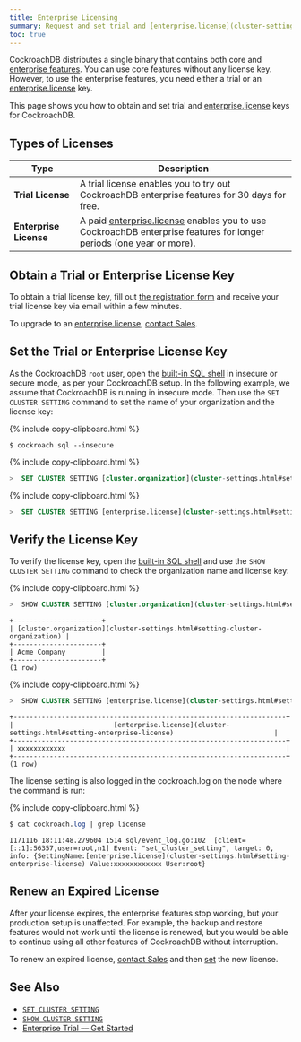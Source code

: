 ```yaml
---
title: Enterprise Licensing
summary: Request and set trial and [enterprise.license](cluster-settings.html#setting-enterprise-license) keys for CockroachDB
toc: true
---
```


CockroachDB distributes a single binary that contains both core and [enterprise features](https://www.cockroachlabs.com/pricing/). You can use core features without any license key. However, to use the enterprise features, you need either a trial or an [enterprise.license](cluster-settings.html#setting-enterprise-license) key.

This page shows you how to obtain and set trial and [enterprise.license](cluster-settings.html#setting-enterprise-license) keys for CockroachDB.


## Types of Licenses

Type | Description
-------------|------------
**Trial License** | A trial license enables you to try out CockroachDB enterprise features for 30 days for free. 
**Enterprise License** | A paid [enterprise.license](cluster-settings.html#setting-enterprise-license) enables you to use CockroachDB enterprise features for longer periods (one year or more).

## Obtain a Trial or Enterprise License Key

To obtain a trial license key, fill out [the registration form](https://www.cockroachlabs.com/pricing/start-trial/) and receive your trial license key via email within a few minutes. 

To upgrade to an [enterprise.license](cluster-settings.html#setting-enterprise-license), <a href="mailto:sales@cockroachlabs.com">contact Sales</a>.

## Set the Trial or Enterprise License Key

As the CockroachDB `root` user, open the [built-in SQL shell](use-the-built-in-sql-client.html) in insecure or secure mode, as per your CockroachDB setup. In the following example, we assume that CockroachDB is running in insecure mode. Then use the `SET CLUSTER SETTING` command to set the name of your organization and the license key:

{% include copy-clipboard.html %}
~~~ shell
$ cockroach sql --insecure
~~~

{% include copy-clipboard.html %}
~~~ sql
>  SET CLUSTER SETTING [cluster.organization](cluster-settings.html#setting-cluster-organization) = 'Acme Company'; 
~~~

{% include copy-clipboard.html %}
~~~ sql
>  SET CLUSTER SETTING [enterprise.license](cluster-settings.html#setting-enterprise-license) = 'xxxxxxxxxxxx';
~~~

## Verify the License Key

To verify the license key, open the [built-in SQL shell](use-the-built-in-sql-client.html) and use the `SHOW CLUSTER SETTING` command to check the organization name and license key:

{% include copy-clipboard.html %}
~~~ sql
>  SHOW CLUSTER SETTING [cluster.organization](cluster-settings.html#setting-cluster-organization);
~~~
~~~
+----------------------+
| [cluster.organization](cluster-settings.html#setting-cluster-organization) |
+----------------------+
| Acme Company         |
+----------------------+
(1 row)
~~~

{% include copy-clipboard.html %}
~~~ sql
>  SHOW CLUSTER SETTING [enterprise.license](cluster-settings.html#setting-enterprise-license);
~~~
~~~
+--------------------------------------------------------------------+
|                         [enterprise.license](cluster-settings.html#setting-enterprise-license)                         |
+--------------------------------------------------------------------+
| xxxxxxxxxxxx                                                       |
+--------------------------------------------------------------------+
(1 row)
~~~

The license setting is also logged in the cockroach.log on the node where the command is run:

{% include copy-clipboard.html %}
~~~ sql
$ cat cockroach.log | grep license
~~~
~~~
I171116 18:11:48.279604 1514 sql/event_log.go:102  [client=[::1]:56357,user=root,n1] Event: "set_cluster_setting", target: 0, info: {SettingName:[enterprise.license](cluster-settings.html#setting-enterprise-license) Value:xxxxxxxxxxxx User:root}
~~~

## Renew an Expired License

After your license expires, the enterprise features stop working, but your production setup is unaffected. For example, the backup and restore features would not work until the license is renewed, but you would be able to continue using all other features of CockroachDB without interruption.

To renew an expired license, <a href="mailto:sales@cockroachlabs.com">contact Sales</a> and then [set](enterprise-licensing.html#set-the-trial-or-[enterprise.license](cluster-settings.html#setting-enterprise-license)-key) the new license. 

## See Also

- [`SET CLUSTER SETTING`](set-cluster-setting.html)
- [`SHOW CLUSTER SETTING`](show-cluster-setting.html)
- [Enterprise Trial –– Get Started](get-started-with-enterprise-trial.html)
